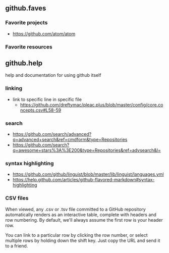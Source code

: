 ## github.faves

### Favorite projects

* https://github.com/atom/atom

### Favorite resources


## github.help

help and documentation for using github itself

### linking
* link to specific line in specific file
    * https://github.com/dreftymac/pleac.plus/blob/master/config/core.concepts.csv#L58-59

### search

* https://github.com/search/advanced?q=advanced+search&ref=cmdform&type=Repositories
* https://github.com/search?q=awesome+stars%3A%3E200&type=Repositories&ref=advsearch&l=

### syntax highlighting

* https://github.com/github/linguist/blob/master/lib/linguist/languages.yml
* https://help.github.com/articles/github-flavored-markdown#syntax-highlighting

### CSV files

When viewed, any .csv or .tsv file committed to a GitHub repository automatically renders as an interactive table, complete with headers and row numbering. By default, we'll always assume the first row is your header row.

You can link to a particular row by clicking the row number, or select multiple rows by holding down the shift key. Just copy the URL and send it to a friend.

